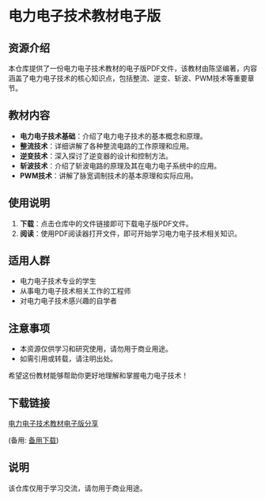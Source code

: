 # 电力电子技术教材电子版

## 资源介绍

本仓库提供了一份电力电子技术教材的电子版PDF文件，该教材由陈坚编著，内容涵盖了电力电子技术的核心知识点，包括整流、逆变、斩波、PWM技术等重要章节。

## 教材内容

- **电力电子技术基础**：介绍了电力电子技术的基本概念和原理。
- **整流技术**：详细讲解了各种整流电路的工作原理和应用。
- **逆变技术**：深入探讨了逆变器的设计和控制方法。
- **斩波技术**：介绍了斩波电路的原理及其在电力电子系统中的应用。
- **PWM技术**：讲解了脉宽调制技术的基本原理和实际应用。

## 使用说明

1. **下载**：点击仓库中的文件链接即可下载电子版PDF文件。
2. **阅读**：使用PDF阅读器打开文件，即可开始学习电力电子技术相关知识。

## 适用人群

- 电力电子技术专业的学生
- 从事电力电子技术相关工作的工程师
- 对电力电子技术感兴趣的自学者

## 注意事项

- 本资源仅供学习和研究使用，请勿用于商业用途。
- 如需引用或转载，请注明出处。

希望这份教材能够帮助你更好地理解和掌握电力电子技术！

## 下载链接
[电力电子技术教材电子版分享](https://pan.quark.cn/s/398c465670b2) 

(备用: [备用下载](https://pan.baidu.com/s/1nfF4dHDoERYMCTttw18UfA?pwd=1234))

## 说明

该仓库仅用于学习交流，请勿用于商业用途。
